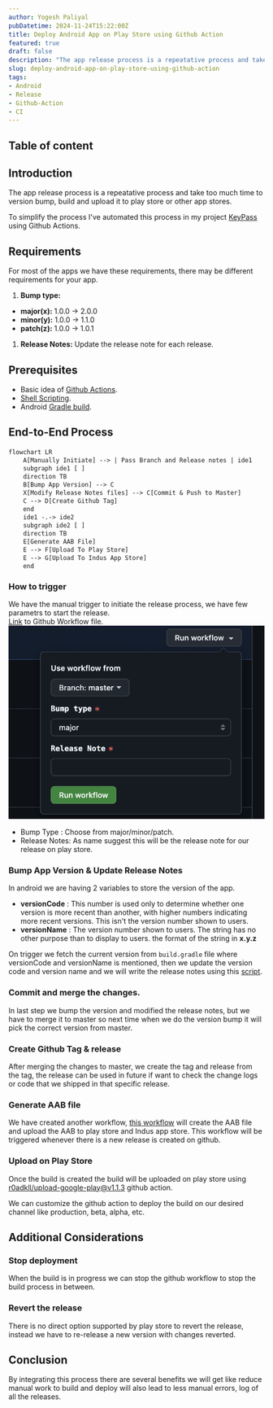 ```yaml
---
author: Yogesh Paliyal
pubDatetime: 2024-11-24T15:22:00Z
title: Deploy Android App on Play Store using Github Action
featured: true
draft: false
description: "The app release process is a repeatative process and take too much time to version bump, build and upload it to play store or other app stores. To simplify this process we can automated this process"
slug: deploy-android-app-on-play-store-using-github-action
tags:
- Android
- Release
- Github-Action
- CI
---
```


## Table of content

## Introduction
The app release process is a repeatative process and take too much time to version bump, build and upload it to play store or other app stores.

To simplify the process I've automated this process in my project [KeyPass](https://github.com/yogeshpaliyal/KeyPass) using Github Actions.

## Requirements
For most of the apps we have these requirements, there may be different requirements for your app.
1. **Bump type:** 
- **major(x):** 1.0.0 -> 2.0.0
- **minor(y):** 1.0.0 -> 1.1.0
- **patch(z):** 1.0.0 -> 1.0.1
1. **Release Notes:** Update the release note for each release.

## Prerequisites
- Basic idea of [Github Actions](https://github.com/features/actions).
- [Shell Scripting](https://www.freecodecamp.org/news/shell-scripting-crash-course-how-to-write-bash-scripts-in-linux/).
- Android [Gradle build](https://developer.android.com/build/gradle-build-overview).


## End-to-End Process
```mermaid
flowchart LR
    A[Manually Initiate] --> | Pass Branch and Release notes | ide1
    subgraph ide1 [ ]
    direction TB
    B[Bump App Version] --> C
    X[Modify Release Notes files] --> C[Commit & Push to Master]
    C --> D[Create Github Tag]
    end
    ide1 -.-> ide2
    subgraph ide2 [ ]
    direction TB
    E[Generate AAB File]
    E --> F[Upload To Play Store]
    E --> G[Upload To Indus App Store]
    end
```


### How to trigger  
We have the manual trigger to initiate the release process, we have few parametrs to start the release.  
[Link](https://github.com/yogeshpaliyal/KeyPass/blob/32c267075a54e6a138091e5741681beab0ab1e3f/.github/workflows/version-bump.yaml) to Github Workflow file.
![Trigger](../../assets/release-process-trigger-dark.png)  
- Bump Type : Choose from major/minor/patch.
- Release Notes: As name suggest this will be the release note for our release on play store.

### Bump App Version & Update Release Notes
In android we are having 2 variables to store the version of the app.   

- **versionCode** : This number is used only to determine whether one version is more recent than another, with higher numbers indicating more recent versions. This isn't the version number shown to users.
- **versionName** : The version number shown to users. The string has no other purpose than to display to users. the format of the string in **x.y.z**

On trigger we fetch the current version from `build.gradle` file where versionCode and versionName is mentioned, then we update the version code and version name and we will write the release notes using this [script](https://github.com/yogeshpaliyal/KeyPass/blob/32c267075a54e6a138091e5741681beab0ab1e3f/scripts/versionBump.sh).

### Commit and merge the changes.
In last step we bump the version and modified the release notes, but we have to merge it to master so next time when we do the version bump it will pick the correct version from master.

### Create Github Tag & release
After merging the changes to master, we create the tag and release from the tag, the release can be used in future if want to check the change logs or code that we shipped in that specific release.

### Generate AAB file
We have created another workflow, [this workflow](https://github.com/yogeshpaliyal/KeyPass/blob/32c267075a54e6a138091e5741681beab0ab1e3f/.github/workflows/production.yml) will create the AAB file and upload the AAB to play store and Indus app store. This workflow will be triggered whenever there is a new release is created on github.

### Upload on Play Store 
Once the build is created the build will be uploaded on play store using [r0adkll/upload-google-play@v1.1.3](https://github.com/r0adkll/upload-google-play) github action.

We can customize the github action to deploy the build on our desired channel like production, beta, alpha, etc.

## Additional Considerations
### Stop deployment
When the build is in progress we can stop the github workflow to stop the build process in between.


### Revert the release
There is no direct option supported by play store to revert the release, instead we have to re-release a new version with changes reverted.

## Conclusion
By integrating this process there are several benefits we will get like reduce manual work to build and deploy will also lead to less manual errors, log of all the releases.


